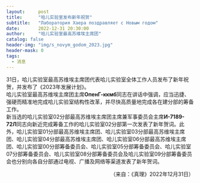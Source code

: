 ```yaml
---
layout:     post
title:      "哈儿实验室发布新年祝贺"
subtitle:   "Лаборатория Хаера поздравляет с Новым годом"
date:       2022-12-31 20:30:00
author:     "哈儿实验室最高苏维埃主席团"
catalog: false
header-img: "img/s_novym_godom_2023.jpg"
header-mask: 0
tags:
  - 消息
---
```


31日，哈儿实验室最高苏维埃主席团代表哈儿实验室全体工作人员发布了新年祝贺，并发布了《2023年发展计划》。  
哈儿实验室最高苏维埃主席团主席**ОпенГ-ккмб**同志在讲话中强调，应当迅捷、强硬而精准地完成哈儿实验室结构性改革，并尽快高质量地完成各在建分部的筹备工作。  
新当选的哈儿实验室02分部最高苏维埃主席团主席兼军事委员会主席**И-7189-72Л**同志向新近完成筹备工作的哈儿实验室02分部第一次发表了新年贺词。此外，哈儿实验室01分部最高苏维埃主席团、哈儿实验室03分部最高苏维埃主席团、哈儿实验室04分部最高苏维埃主席团、哈儿实验室06分部最高苏维埃主席团、哈儿实验室00分部筹备委员会、哈儿实验室05分部筹备委员会、哈儿实验室07分部筹备委员会、哈儿实验室08分部筹备委员会及哈儿实验室09分部筹备委员会也分别向各自分部通过电视、广播及网络等渠道发表了新年贺词。
<div style="text-align: right">（来自：《真理》2022年12月31日）</div>